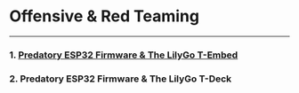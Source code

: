 # Offensive & Red Teaming
---

### 1. [Predatory ESP32 Firmware & The LilyGo T-Embed](https://github.com/anthonymcwhite/Devious-Designs-HHL/tree/main/Offensive%20%26%20Red%20Teaming/%5B1%5D%20LilyGo%20T-Embed)

### 2. Predatory ESP32 Firmware & The LilyGo T-Deck
